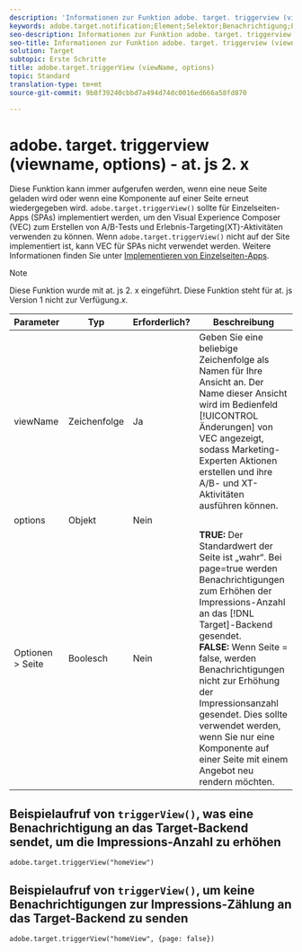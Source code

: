```yaml
---
description: 'Informationen zur Funktion adobe. target. triggerview (viewname, options) für at. js. '
keywords: adobe.target.notification;Element;Selektor;Benachrichtigung;Erweiterung
seo-description: Informationen zur Funktion adobe. target. triggerview (viewname, options) für die javascript-Bibliothek von Adobe Target at. js.
seo-title: Informationen zur Funktion adobe. target. triggerview (viewname, options) für die javascript-Bibliothek von Adobe Target at. js.
solution: Target
subtopic: Erste Schritte
title: adobe.target.triggerView (viewName, options)
topic: Standard
translation-type: tm+mt
source-git-commit: 9b8f39240cbbd7a494d74dc0016ed666a58fd870

---
```



# adobe. target. triggerview (viewname, options) - at. js 2. x

Diese Funktion kann immer aufgerufen werden, wenn eine neue Seite geladen wird oder wenn eine Komponente auf einer Seite erneut wiedergegeben wird. `adobe.target.triggerView()` sollte für Einzelseiten-Apps (SPAs) implementiert werden, um den Visual Experience Composer (VEC) zum Erstellen von A/B-Tests und Erlebnis-Targeting(XT)-Aktivitäten verwenden zu können. Wenn `adobe.target.triggerView()` nicht auf der Site implementiert ist, kann VEC für SPAs nicht verwendet werden. Weitere Informationen finden Sie unter [Implementieren von Einzelseiten-Apps](/help/c-implementing-target/c-implementing-target-for-client-side-web/how-to-deployatjs/target-atjs-single-page-application.md).

>[!NOTE]
>
>Diese Funktion wurde mit at. js 2. x eingeführt. Diese Funktion steht für at. js Version 1 nicht zur Verfügung.*x*.

| Parameter | Typ | Erforderlich? | Beschreibung |
| --- | --- | --- | --- |
| viewName | Zeichenfolge | Ja | Geben Sie eine beliebige Zeichenfolge als Namen für Ihre Ansicht an. Der Name dieser Ansicht wird im Bedienfeld [!UICONTROL Änderungen] von VEC angezeigt, sodass Marketing-Experten Aktionen erstellen und ihre A/B- und XT-Aktivitäten ausführen können. |
| options | Objekt | Nein |
| Optionen &gt; Seite | Boolesch | Nein | **TRUE:** Der Standardwert der Seite ist „wahr“. Bei page=true werden Benachrichtigungen zum Erhöhen der Impressions-Anzahl an das [!DNL Target]-Backend gesendet.<br>**FALSE:** Wenn Seite = false, werden Benachrichtigungen nicht zur Erhöhung der Impressionsanzahl gesendet. Dies sollte verwendet werden, wenn Sie nur eine Komponente auf einer Seite mit einem Angebot neu rendern möchten. |

## Beispielaufruf von `triggerView()`, was eine Benachrichtigung an das Target-Backend sendet, um die Impressions-Anzahl zu erhöhen

```
adobe.target.triggerView("homeView")
```

## Beispielaufruf von `triggerView()`, um keine Benachrichtigungen zur Impressions-Zählung an das Target-Backend zu senden

```
adobe.target.triggerView("homeView", {page: false})
```
